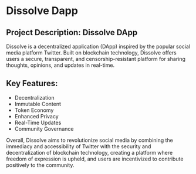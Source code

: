 # Dissolve Dapp

## Project Description: Dissolve DApp

Dissolve is a decentralized application (DApp) inspired by the popular social media platform Twitter. Built on blockchain technology, Dissolve offers users a secure, transparent, and censorship-resistant platform for sharing thoughts, opinions, and updates in real-time.

## Key Features:

* Decentralization
* Immutable Content
* Token Economy
* Enhanced Privacy
* Real-Time Updates
* Community Governance

Overall, Dissolve aims to revolutionize social media by combining the immediacy and accessibility of Twitter with the security and decentralization of blockchain technology, creating a platform where freedom of expression is upheld, and users are incentivized to contribute positively to the community.
